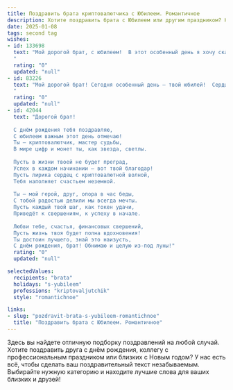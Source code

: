 ```yaml
---
title: Поздравить брата криптовалютчика с Юбилеем. Романтичное
description: Хотите поздравить брата с Юбилеем или другим праздником? Наш ИИ создаст незабываемое поздравление, а вы обязательно выделитесь среди других.  
date: 2025-01-08
tags: second tag
wishes:
- id: 133698
  text: "Мой дорогой брат, с юбилеем!  В этот особенный день я хочу сказать тебе, как я горжусь твоим умом, твоей смелостью, твоим стремлением к вершинам, даже таким неосязаемым, как мир криптовалют. Ты – настоящий первопроходец, покоритель цифровых просторов, и я восхищаюсь твоей силой и непоколебимой верой в себя. Пусть твоя жизнь будет яркой, полной любви и невероятных успехов, как сверкающие биткоины на твоём  виртуальном счету!  Счастья тебе, мой любимый брат!
  "
  rating: "0"
  updated: "null"
- id: 83226
  text: "Мой дорогой брат! Сегодня особенный день – твой юбилей!  Сердце переполняется гордостью и нежностью, глядя на тебя, успешного и смелого криптовалютчика, покоряющего виртуальные просторы.  Пусть твоя жизнь будет яркой и сверкающей, как самые ценные криптовалюты, а удача сопутствует тебе на каждом шагу.  Пусть любовь и счастье окружают тебя, как надежные блокчейны,  защищая от всех невзгод. С юбилеем, родной!
  "
  rating: "0"
  updated: "null"
- id: 42044
  text: "Дорогой брат!
  
  С днём рождения тебя поздравляю,
  С юбилеем важным этот день отмечаю!
  Ты — криптовалютчик, мастер судьбы,
  В мире цифр и монет ты, как звезда, светлы.
  
  Пусть в жизни твоей не будет преград,
  Успех в каждом начинании — вот твой благодар!
  Пусть лирика сердец с криптовалютной волной,
  Тебя наполняет счастьем неземной.
  
  Ты — мой герой, друг, опора в час беды,
  С тобой радостью делили мы всегда мечты.
  Пусть каждый твой шаг, как токен удачи,
  Приведёт к свершениям, к успеху в начале.
  
  Любви тебе, счастья, финансовых свершений,
  Пусть жизнь твоя будет полна вдохновения!
  Ты достоин лучшего, знай это наизусть,
  С днём рождения, брат! Обнимаю и целую из-под луны!"
  rating: "0"
  updated: "null"

selectedValues:
  recipients: "brata"
  holidays: "s-yubileem"
  professions: "kriptovaljutchik"
  style: "romantichnoe"

links:
- slug: "pozdravit-brata-s-yubileem-romantichnoe"
  title: "Поздравить брата с Юбилеем. Романтичное"
---
```


Здесь вы найдете отличную подборку поздравлений на любой случай.
Хотите поздравить друга с днём рождения, коллегу с профессиональным праздником или близких с Новым годом? У нас есть всё, чтобы сделать ваш поздравительный текст незабываемым. Выбирайте нужную категорию и находите лучшие слова для ваших близких и друзей!
